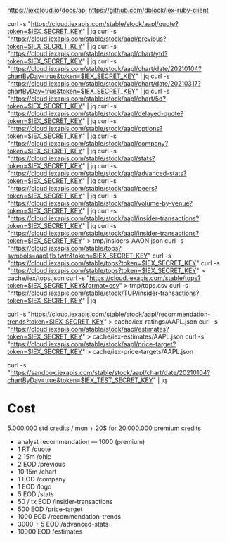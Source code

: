 https://iexcloud.io/docs/api
https://github.com/dblock/iex-ruby-client

curl -s "https://cloud.iexapis.com/stable/stock/aapl/quote?token=$IEX_SECRET_KEY" | jq
curl -s "https://cloud.iexapis.com/stable/stock/aapl/previous?token=$IEX_SECRET_KEY" | jq
curl -s "https://cloud.iexapis.com/stable/stock/aapl/chart/ytd?token=$IEX_SECRET_KEY" | jq
curl -s "https://cloud.iexapis.com/stable/stock/aapl/chart/date/20210104?chartByDay=true&token=$IEX_SECRET_KEY" | jq
curl -s "https://cloud.iexapis.com/stable/stock/aapl/chart/date/20210317?chartByDay=true&token=$IEX_SECRET_KEY" | jq
curl -s "https://cloud.iexapis.com/stable/stock/aapl/chart/5d?token=$IEX_SECRET_KEY" | jq
curl -s "https://cloud.iexapis.com/stable/stock/aapl/delayed-quote?token=$IEX_SECRET_KEY" | jq
curl -s "https://cloud.iexapis.com/stable/stock/aapl/options?token=$IEX_SECRET_KEY" | jq
curl -s "https://cloud.iexapis.com/stable/stock/aapl/company?token=$IEX_SECRET_KEY" | jq
curl -s "https://cloud.iexapis.com/stable/stock/aapl/stats?token=$IEX_SECRET_KEY" | jq
curl -s "https://cloud.iexapis.com/stable/stock/aapl/advanced-stats?token=$IEX_SECRET_KEY" | jq
curl -s "https://cloud.iexapis.com/stable/stock/aapl/peers?token=$IEX_SECRET_KEY" | jq
curl -s "https://cloud.iexapis.com/stable/stock/aapl/volume-by-venue?token=$IEX_SECRET_KEY" | jq
curl -s "https://cloud.iexapis.com/stable/stock/aapl/insider-transactions?token=$IEX_SECRET_KEY" | jq
curl -s "https://cloud.iexapis.com/stable/stock/aapl/insider-transactions?token=$IEX_SECRET_KEY" > tmp/insiders-AAON.json
curl -s "https://cloud.iexapis.com/stable/tops?symbols=aapl,fb,twtr&token=$IEX_SECRET_KEY"
curl -s "https://cloud.iexapis.com/stable/tops?token=$IEX_SECRET_KEY"
curl -s "https://cloud.iexapis.com/stable/tops?token=$IEX_SECRET_KEY" > cache/iex/tops.json
curl -s "https://cloud.iexapis.com/stable/tops?token=$IEX_SECRET_KEY&format=csv" > tmp/tops.csv
curl -s "https://cloud.iexapis.com/stable/stock/TUP/insider-transactions?token=$IEX_SECRET_KEY" | jq

curl -s "https://cloud.iexapis.com/stable/stock/aapl/recommendation-trends?token=$IEX_SECRET_KEY" > cache/iex-ratings/AAPL.json
curl -s "https://cloud.iexapis.com/stable/stock/aapl/estimates?token=$IEX_SECRET_KEY" > cache/iex-estimates/AAPL.json
curl -s "https://cloud.iexapis.com/stable/stock/aapl/price-target?token=$IEX_SECRET_KEY" > cache/iex-price-targets/AAPL.json

curl -s "https://sandbox.iexapis.com/stable/stock/aapl/chart/date/20210104?chartByDay=true&token=$IEX_TEST_SECRET_KEY" | jq

# Cost

5.000.000 std credits / mon + 20$ for 20.000.000 premium credits

* analyst recommendation — 1000 (premium)
* 1         RT   /quote
* 2         15m  /ohlc
* 2         EOD  /previous
* 10        15m  /chart
* 1         EOD  /company
* 1         EOD  /logo
* 5         EOD  /stats
* 50 / tx   EOD  /insider-transactions
* 500       EOD  /price-target
* 1000      EOD  /recommendation-trends
* 3000 + 5  EOD  /advanced-stats
* 10000     EOD  /estimates
